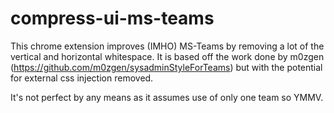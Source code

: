 # compress-ui-ms-teams

This chrome extension improves (IMHO) MS-Teams by removing a lot of the vertical and horizontal whitespace.
It is based off the work done by m0zgen (https://github.com/m0zgen/sysadminStyleForTeams) but with the potential for external css injection removed.

It's not perfect by any means as it assumes use of only one team so YMMV.
